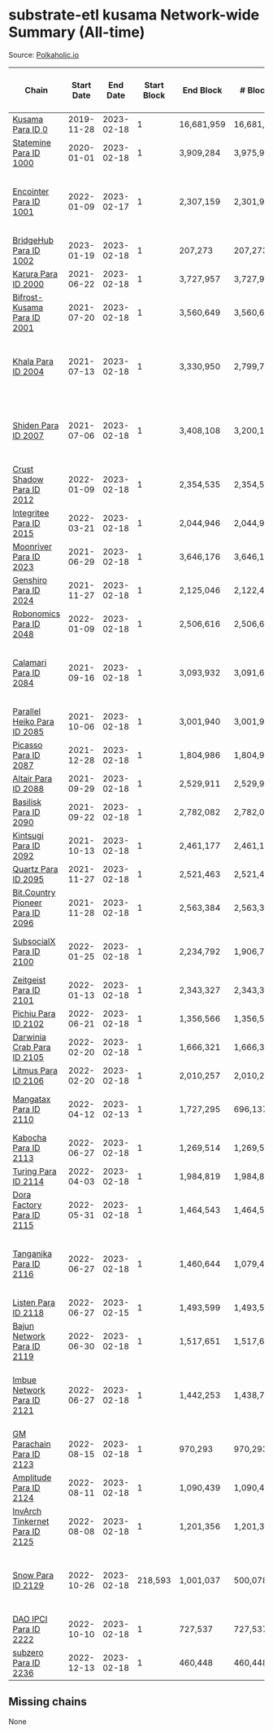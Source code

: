 # substrate-etl kusama Network-wide Summary (All-time)

Source: [Polkaholic.io](https://polkaholic.io)


| Chain            | Start Date | End Date | Start Block | End Block | # Blocks | # Missing | # Addresses with Balances | Crawling Status |
| ---------------- | ---------- | ---------| ----------- | --------- | -------- | --------- | ------------------------- | --------------- |
| [Kusama Para ID 0](/kusama/0-kusama) | 2019-11-28 | 2023-02-18 | 1 | 16,681,959 | 16,681,959 |   | 282,645 |  |
| [Statemine Para ID 1000](/kusama/1000-statemine) | 2020-01-01 | 2023-02-18 | 1 | 3,909,284 | 3,975,958 | 12 (0.00%) | 51,965 |  |
| [Encointer Para ID 1001](/kusama/1001-encointer) | 2022-01-09 | 2023-02-17 | 1 | 2,307,159 | 2,301,963 | 5,196 (0.23%) | 927 | Only partial index available: Old Decoding issues |
| [BridgeHub Para ID 1002](/kusama/1002-bridgehub) | 2023-01-19 | 2023-02-18 | 1 | 207,273 | 207,273 |   | 4 |  |
| [Karura Para ID 2000](/kusama/2000-karura) | 2021-06-22 | 2023-02-18 | 1 | 3,727,957 | 3,727,957 |   | 94,888 |  |
| [Bifrost-Kusama Para ID 2001](/kusama/2001-bifrost-ksm) | 2021-07-20 | 2023-02-18 | 1 | 3,560,649 | 3,560,649 |   | 101,315 |  |
| [Khala Para ID 2004](/kusama/2004-khala) | 2021-07-13 | 2023-02-18 | 1 | 3,330,950 | 2,799,737 | 479,740 (14.40%) | 23,386 | Only partial index available: Old Decoding issues |
| [Shiden Para ID 2007](/kusama/2007-shiden) | 2021-07-06 | 2023-02-18 | 1 | 3,408,108 | 3,200,176 | 603,539 (17.71%) | 636,637 | Only partial index available: Old Decoding issues |
| [Crust Shadow Para ID 2012](/kusama/2012-shadow) | 2022-01-09 | 2023-02-18 | 1 | 2,354,535 | 2,354,535 |   | 2,674 |  |
| [Integritee Para ID 2015](/kusama/2015-integritee) | 2022-03-21 | 2023-02-18 | 1 | 2,044,946 | 2,044,946 |   | 12,939 |  |
| [Moonriver Para ID 2023](/kusama/2023-moonriver) | 2021-06-29 | 2023-02-18 | 1 | 3,646,176 | 3,646,176 |   | 585,457 |  |
| [Genshiro Para ID 2024](/kusama/2024-genshiro) | 2021-11-27 | 2023-02-18 | 1 | 2,125,046 | 2,122,497 | 2,549 (0.12%) | 26 |  |
| [Robonomics Para ID 2048](/kusama/2048-robonomics) | 2022-01-09 | 2023-02-18 | 1 | 2,506,616 | 2,506,616 |   | 3,098 |  |
| [Calamari Para ID 2084](/kusama/2084-calamari) | 2021-09-16 | 2023-02-18 | 1 | 3,093,932 | 3,091,618 | 2,314 (0.07%) | 35,247 | Only partial index available: Archive node unavailable |
| [Parallel Heiko Para ID 2085](/kusama/2085-parallel-heiko) | 2021-10-06 | 2023-02-18 | 1 | 3,001,940 | 3,001,940 |   | 24,252 |  |
| [Picasso Para ID 2087](/kusama/2087-picasso) | 2021-12-28 | 2023-02-18 | 1 | 1,804,986 | 1,804,986 |   | 2,532 |  |
| [Altair Para ID 2088](/kusama/2088-altair) | 2021-09-29 | 2023-02-18 | 1 | 2,529,911 | 2,529,909 | 2 (0.00%) | 29,381 |  |
| [Basilisk Para ID 2090](/kusama/2090-basilisk) | 2021-09-22 | 2023-02-18 | 1 | 2,782,082 | 2,782,080 | 2 (0.00%) | 17,926 |  |
| [Kintsugi Para ID 2092](/kusama/2092-kintsugi) | 2021-10-13 | 2023-02-18 | 1 | 2,461,177 | 2,461,169 | 8 (0.00%) | 16,071 |  |
| [Quartz Para ID 2095](/kusama/2095-quartz) | 2021-11-27 | 2023-02-18 | 1 | 2,521,463 | 2,521,463 |   | 75,202 |  |
| [Bit.Country Pioneer Para ID 2096](/kusama/2096-bitcountrypioneer) | 2021-11-28 | 2023-02-18 | 1 | 2,563,384 | 2,563,384 |   | 24,811 |  |
| [SubsocialX Para ID 2100](/kusama/2100-subsocialx) | 2022-01-25 | 2023-02-18 | 1 | 2,234,792 | 1,906,784 | 50,950 (2.28%) | 34,279 | Only partial index available: Onboarding |
| [Zeitgeist Para ID 2101](/kusama/2101-zeitgeist) | 2022-01-13 | 2023-02-18 | 1 | 2,343,327 | 2,343,327 |   | 15,444 |  |
| [Pichiu Para ID 2102](/kusama/2102-pichiu) | 2022-06-21 | 2023-02-18 | 1 | 1,356,566 | 1,356,566 |   | 1,148 |  |
| [Darwinia Crab Para ID 2105](/kusama/2105-crab) | 2022-02-20 | 2023-02-18 | 1 | 1,666,321 | 1,666,321 |   | 53 |  |
| [Litmus Para ID 2106](/kusama/2106-litmus) | 2022-02-20 | 2023-02-18 | 1 | 2,010,257 | 2,010,257 |   | 13,904 |  |
| [Mangatax Para ID 2110](/kusama/2110-mangatax) | 2022-04-12 | 2023-02-13 | 1 | 1,727,295 | 696,137 | 1,031,158 (59.70%) | 1,677 | Only partial index available: Onboarding |
| [Kabocha Para ID 2113](/kusama/2113-kabocha) | 2022-06-27 | 2023-02-18 | 1 | 1,269,514 | 1,269,514 |   | 13,236 |  |
| [Turing Para ID 2114](/kusama/2114-turing) | 2022-04-03 | 2023-02-18 | 1 | 1,984,819 | 1,984,819 |   | 7,564 |  |
| [Dora Factory Para ID 2115](/kusama/2115-dorafactory) | 2022-05-31 | 2023-02-18 | 1 | 1,464,543 | 1,464,543 |   | 373 |  |
| [Tanganika Para ID 2116](/kusama/2116-tanganika) | 2022-06-27 | 2023-02-18 | 1 | 1,460,644 | 1,079,460 | 2,451 (0.17%) | 3,213 | Only partial index available: Archive node unavailable |
| [Listen Para ID 2118](/kusama/2118-listen) | 2022-06-27 | 2023-02-15 | 1 | 1,493,599 | 1,493,599 |   | 2,053 |  |
| [Bajun Network Para ID 2119](/kusama/2119-bajun) | 2022-06-30 | 2023-02-18 | 1 | 1,517,651 | 1,517,651 |   | 4,960 |  |
| [Imbue Network Para ID 2121](/kusama/2121-imbue) | 2022-06-27 | 2023-02-18 | 1 | 1,442,253 | 1,438,737 | 3,516 (0.24%) | 336 | Only partial index available: Archive node unavailable |
| [GM Parachain Para ID 2123](/kusama/2123-gm) | 2022-08-15 | 2023-02-18 | 1 | 970,293 | 970,293 |   | 9,102 |  |
| [Amplitude Para ID 2124](/kusama/2124-amplitude) | 2022-08-11 | 2023-02-18 | 1 | 1,090,439 | 1,090,439 |   | 748 |  |
| [InvArch Tinkernet Para ID 2125](/kusama/2125-tinkernet) | 2022-08-08 | 2023-02-18 | 1 | 1,201,356 | 1,201,356 |   | 6,730 |  |
| [Snow Para ID 2129](/kusama/2129-snow) | 2022-10-26 | 2023-02-18 | 218,593 | 1,001,037 | 500,078 | 91,926 (9.18%) | 5,499 | Only partial index available: Archive node unavailable |
| [DAO IPCI Para ID 2222](/kusama/2222-daoipci) | 2022-10-10 | 2023-02-18 | 1 | 727,537 | 727,537 |   | 890 |  |
| [subzero Para ID 2236](/kusama/2236-subzero) | 2022-12-13 | 2023-02-18 | 1 | 460,448 | 460,448 |   | 9 |  |

## Missing chains


None

